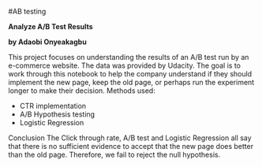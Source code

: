 #AB testing

<b/>Analyze A/B Test Results</b>

<b/>by Adaobi Onyeakagbu</b>

This project focuses on understanding the results of an A/B test run by an e-commerce website. The data was provided by Udacity. The goal is to work through this notebook to help the company understand if they should implement the new page, keep the old page, or perhaps run the experiment longer to make their decision.
Methods used:
- CTR implementation
- A/B Hypothesis testing
- Logistic Regression

Conclusion
The Click through rate, A/B test and Logistic Regression all say that there is no sufficient evidence to accept that the new page does better than the old page. Therefore, we fail to reject the null hypothesis.

